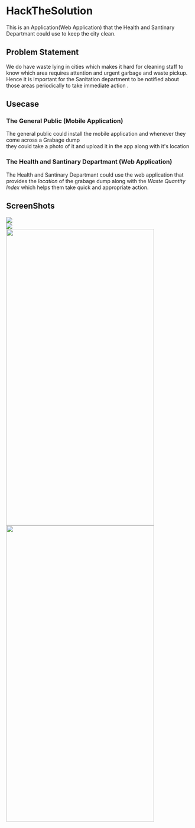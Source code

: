 # HackTheSolution
This is an Application(Web Application) that the Health and Santinary Departmant could use to keep the city clean.</br>

## Problem Statement </br>
We do have waste lying in cities which makes it hard for cleaning staff to know which area requires attention and urgent garbage and  waste pickup. </br>
Hence it is important for the Sanitation department to be notified about those areas periodically to take  immediate action . </br>

## Usecase

### The General Public (Mobile Application)
The general public could install the mobile application and whenever they come across a Grabage dump </br>they could take a photo of it and upload it in the app along with it's location

### The Health and Santinary Departmant (Web Application)
The Health and Santinary Departmant could use the web application that provides the *location* of the grabage dump along with the *Waste Quantity Index* which helps them take quick and appropriate action.

## ScreenShots
<img src="https://github.com/Vignesh-Ganesan-008/HackTheSolution/blob/main/map1.jpg"></br>
<img src ="https://github.com/Vignesh-Ganesan-008/HackTheSolution/blob/main/map2.png"></br>
<img src="https://github.com/Vignesh-Ganesan-008/HackTheSolution/blob/main/Upload_Image1.jpg"  width="400" height="800">
<img src="https://github.com/Vignesh-Ganesan-008/HackTheSolution/blob/main/Uploaded_Image.jpeg" width="400" height="800">


